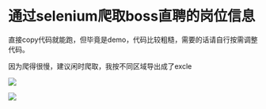 # 通过selenium爬取boss直聘的岗位信息
直接copy代码就能跑，但毕竟是demo，代码比较粗糙，需要的话请自行按需调整代码。

因为爬得很慢，建议闲时爬取，我按不同区域导出成了excle

![](C:\Users\kwy\Pictures\0dd55135f6df40998af66caa3a52619e.png)


![](C:\Users\kwy\Pictures\a1026465d0324e58b8045adc29357368.png)


